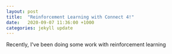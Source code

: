 ```yaml
---
layout: post
title:  "Reinforcement Learning with Connect 4!"
date:   2020-09-07 11:36:00 +1000
categories: jekyll update
---
```

Recently, I've been doing some work with reinforcement learning

